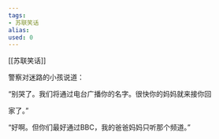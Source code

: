 ```yaml
---
tags: 
- 苏联笑话 
alias:
used: 0
---
```

[[苏联笑话]]


警察对迷路的小孩说道：

“别哭了。我们将通过电台广播你的名字。很快你的妈妈就来接你回

家了。”

“好啊。但你们最好通过BBC，我的爸爸妈妈只听那个频道。”
